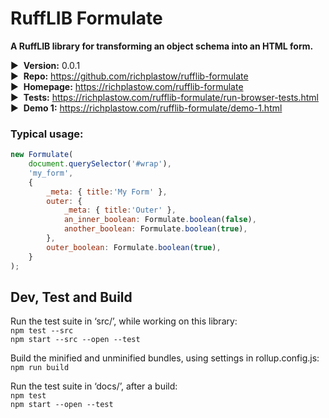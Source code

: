 # RuffLIB Formulate

__A RuffLIB library for transforming an object schema into an HTML form.__

▶&nbsp; __Version:__ 0.0.1  
▶&nbsp; __Repo:__ <https://github.com/richplastow/rufflib-formulate>  
▶&nbsp; __Homepage:__ <https://richplastow.com/rufflib-formulate>  
▶&nbsp; __Tests:__ <https://richplastow.com/rufflib-formulate/run-browser-tests.html>  
▶&nbsp; __Demo 1:__ <https://richplastow.com/rufflib-formulate/demo-1.html>  


### Typical usage:

```js
new Formulate(
    document.querySelector('#wrap'),
    'my_form',
    {
        _meta: { title:'My Form' },
        outer: {
            _meta: { title:'Outer' },
            an_inner_boolean: Formulate.boolean(false),
            another_boolean: Formulate.boolean(true),
        },
        outer_boolean: Formulate.boolean(true),
    }
);
```


## Dev, Test and Build

Run the test suite in ‘src/’, while working on this library:  
`npm test --src`  
`npm start --src --open --test`  

Build the minified and unminified bundles, using settings in rollup.config.js:  
`npm run build`

Run the test suite in ‘docs/’, after a build:  
`npm test`  
`npm start --open --test`  
